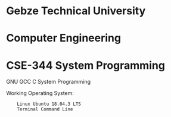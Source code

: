 # Gebze Technical University
# Computer Engineering
# CSE-344 System Programming

GNU GCC C System Programming

Working Operating System:

        Linux Ubuntu 18.04.3 LTS
        Terminal Command Line


